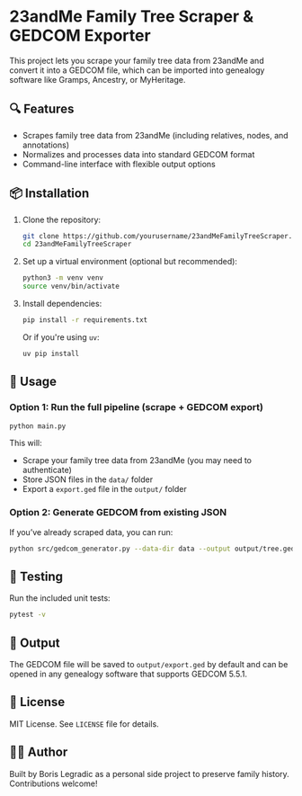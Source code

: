 # 23andMe Family Tree Scraper & GEDCOM Exporter

This project lets you scrape your family tree data from 23andMe and convert it into a GEDCOM file, which can be imported into genealogy software like Gramps, Ancestry, or MyHeritage.

## 🔍 Features

- Scrapes family tree data from 23andMe (including relatives, nodes, and annotations)
- Normalizes and processes data into standard GEDCOM format
- Command-line interface with flexible output options


## 📦 Installation

1. Clone the repository:
   ```bash
   git clone https://github.com/yourusername/23andMeFamilyTreeScraper.git
   cd 23andMeFamilyTreeScraper
   ```

2. Set up a virtual environment (optional but recommended):
   ```bash
   python3 -m venv venv
   source venv/bin/activate
   ```

3. Install dependencies:
   ```bash
   pip install -r requirements.txt
   ```

   Or if you're using `uv`:
   ```bash
   uv pip install
   ```

## 🚀 Usage

### Option 1: Run the full pipeline (scrape + GEDCOM export)

```bash
python main.py
```

This will:
- Scrape your family tree data from 23andMe (you may need to authenticate)
- Store JSON files in the `data/` folder
- Export a `export.ged` file in the `output/` folder

### Option 2: Generate GEDCOM from existing JSON

If you’ve already scraped data, you can run:

```bash
python src/gedcom_generator.py --data-dir data --output output/tree.ged
```

## 🧪 Testing

Run the included unit tests:

```bash
pytest -v
```

## 📂 Output

The GEDCOM file will be saved to `output/export.ged` by default and can be opened in any genealogy software that supports GEDCOM 5.5.1.

## 📜 License

MIT License. See `LICENSE` file for details.

## 🙋‍♂️ Author

Built by Boris Legradic as a personal side project to preserve family history. Contributions welcome!
